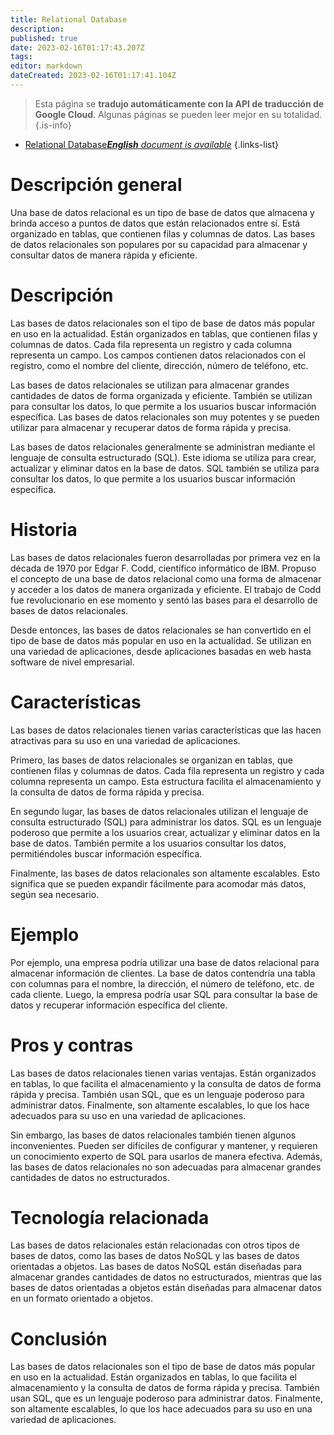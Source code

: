 ```yaml
---
title: Relational Database
description: 
published: true
date: 2023-02-16T01:17:43.207Z
tags: 
editor: markdown
dateCreated: 2023-02-16T01:17:41.104Z
---
```


> Esta página se **tradujo automáticamente con la API de traducción de Google Cloud**.
Algunas páginas se pueden leer mejor en su totalidad.{.is-info}



- [Relational Database***English** document is available*](/en/Knowledge-base/Dictionary/relational-database)
{.links-list}


# Descripción general
Una base de datos relacional es un tipo de base de datos que almacena y brinda acceso a puntos de datos que están relacionados entre sí. Está organizado en tablas, que contienen filas y columnas de datos. Las bases de datos relacionales son populares por su capacidad para almacenar y consultar datos de manera rápida y eficiente.

# Descripción
Las bases de datos relacionales son el tipo de base de datos más popular en uso en la actualidad. Están organizados en tablas, que contienen filas y columnas de datos. Cada fila representa un registro y cada columna representa un campo. Los campos contienen datos relacionados con el registro, como el nombre del cliente, dirección, número de teléfono, etc.

Las bases de datos relacionales se utilizan para almacenar grandes cantidades de datos de forma organizada y eficiente. También se utilizan para consultar los datos, lo que permite a los usuarios buscar información específica. Las bases de datos relacionales son muy potentes y se pueden utilizar para almacenar y recuperar datos de forma rápida y precisa.

Las bases de datos relacionales generalmente se administran mediante el lenguaje de consulta estructurado (SQL). Este idioma se utiliza para crear, actualizar y eliminar datos en la base de datos. SQL también se utiliza para consultar los datos, lo que permite a los usuarios buscar información específica.

# Historia
Las bases de datos relacionales fueron desarrolladas por primera vez en la década de 1970 por Edgar F. Codd, científico informático de IBM. Propuso el concepto de una base de datos relacional como una forma de almacenar y acceder a los datos de manera organizada y eficiente. El trabajo de Codd fue revolucionario en ese momento y sentó las bases para el desarrollo de bases de datos relacionales.

Desde entonces, las bases de datos relacionales se han convertido en el tipo de base de datos más popular en uso en la actualidad. Se utilizan en una variedad de aplicaciones, desde aplicaciones basadas en web hasta software de nivel empresarial.

# Características
Las bases de datos relacionales tienen varias características que las hacen atractivas para su uso en una variedad de aplicaciones.

Primero, las bases de datos relacionales se organizan en tablas, que contienen filas y columnas de datos. Cada fila representa un registro y cada columna representa un campo. Esta estructura facilita el almacenamiento y la consulta de datos de forma rápida y precisa.

En segundo lugar, las bases de datos relacionales utilizan el lenguaje de consulta estructurado (SQL) para administrar los datos. SQL es un lenguaje poderoso que permite a los usuarios crear, actualizar y eliminar datos en la base de datos. También permite a los usuarios consultar los datos, permitiéndoles buscar información específica.

Finalmente, las bases de datos relacionales son altamente escalables. Esto significa que se pueden expandir fácilmente para acomodar más datos, según sea necesario.

# Ejemplo
Por ejemplo, una empresa podría utilizar una base de datos relacional para almacenar información de clientes. La base de datos contendría una tabla con columnas para el nombre, la dirección, el número de teléfono, etc. de cada cliente. Luego, la empresa podría usar SQL para consultar la base de datos y recuperar información específica del cliente.

# Pros y contras
Las bases de datos relacionales tienen varias ventajas. Están organizados en tablas, lo que facilita el almacenamiento y la consulta de datos de forma rápida y precisa. También usan SQL, que es un lenguaje poderoso para administrar datos. Finalmente, son altamente escalables, lo que los hace adecuados para su uso en una variedad de aplicaciones.

Sin embargo, las bases de datos relacionales también tienen algunos inconvenientes. Pueden ser difíciles de configurar y mantener, y requieren un conocimiento experto de SQL para usarlos de manera efectiva. Además, las bases de datos relacionales no son adecuadas para almacenar grandes cantidades de datos no estructurados.

# Tecnología relacionada
Las bases de datos relacionales están relacionadas con otros tipos de bases de datos, como las bases de datos NoSQL y las bases de datos orientadas a objetos. Las bases de datos NoSQL están diseñadas para almacenar grandes cantidades de datos no estructurados, mientras que las bases de datos orientadas a objetos están diseñadas para almacenar datos en un formato orientado a objetos.

# Conclusión
Las bases de datos relacionales son el tipo de base de datos más popular en uso en la actualidad. Están organizados en tablas, lo que facilita el almacenamiento y la consulta de datos de forma rápida y precisa. También usan SQL, que es un lenguaje poderoso para administrar datos. Finalmente, son altamente escalables, lo que los hace adecuados para su uso en una variedad de aplicaciones.